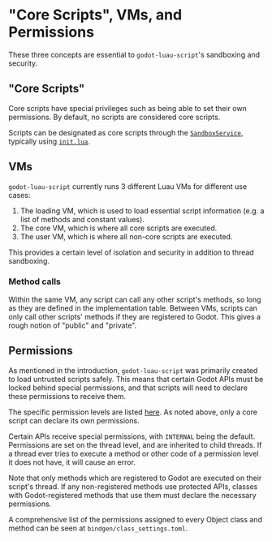 # "Core Scripts", VMs, and Permissions

These three concepts are essential to `godot-luau-script`'s sandboxing and
security.

## "Core Scripts"

Core scripts have special privileges such as being able to set their own
permissions. By default, no scripts are considered core scripts.

Scripts can be designated as core scripts through the [`SandboxService`](./luau-script-api.md),
typically using [`init.lua`](./init-file.md).

## VMs

`godot-luau-script` currently runs 3 different Luau VMs for different use cases:

1. The loading VM, which is used to load essential script information (e.g. a
   list of methods and constant values).
2. The core VM, which is where all core scripts are executed.
3. The user VM, which is where all non-core scripts are executed.

This provides a certain level of isolation and security in addition to thread
sandboxing.

### Method calls

Within the same VM, any script can call any other script's methods, so long as
they are defined in the implementation table. Between VMs, scripts can only call
other scripts' methods if they are registered to Godot. This gives a rough
notion of "public" and "private".

## Permissions

As mentioned in the introduction, `godot-luau-script` was primarily created to
load untrusted scripts safely. This means that certain Godot APIs must be locked
behind special permissions, and that scripts will need to declare these
permissions to receive them.

The specific permission levels are listed [here](./class-registration.md). As
noted above, only a core script can declare its own permissions.

Certain APIs receive special permissions, with `INTERNAL` being the default.
Permissions are set on the thread level, and are inherited to child threads.
If a thread ever tries to execute a method or other code of a permission level
it does not have, it will cause an error.

Note that only methods which are registered to Godot are executed on their
script's thread. If any non-registered methods use protected APIs, classes with
Godot-registered methods that use them must declare the necessary permissions.

A comprehensive list of the permissions assigned to every Object class and
method can be seen at `bindgen/class_settings.toml`.
